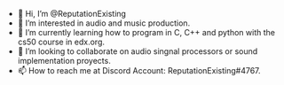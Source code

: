 - 👋 Hi, I’m @ReputationExisting 
- 👀 I’m interested in audio and music production. 
- 🌱 I’m currently learning how to program in C, C++ and python with the cs50 course in edx.org.
- 💞️ I’m looking to collaborate on audio singnal processors or sound implementation proyects. 
- 📫 How to reach me at Discord Account: ReputationExisting#4767.
